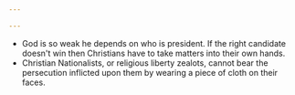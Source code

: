 ```yaml
---

---
```


* God is so weak he depends on who is president.  If the right candidate doesn't win then Christians have to take matters into their own hands.
* Christian Nationalists, or religious liberty zealots, cannot bear the persecution inflicted upon them by wearing a piece of cloth on their faces.
